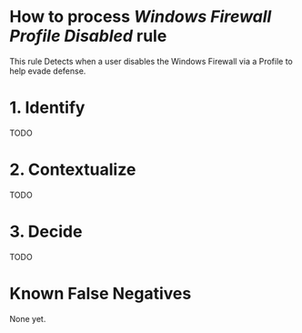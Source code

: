 # How to process *Windows Firewall Profile Disabled* rule
This rule Detects when a user disables the Windows Firewall via a Profile to help evade defense.

# 1. Identify
TODO

# 2. Contextualize
TODO

# 3. Decide
TODO

# Known False Negatives
None yet.
